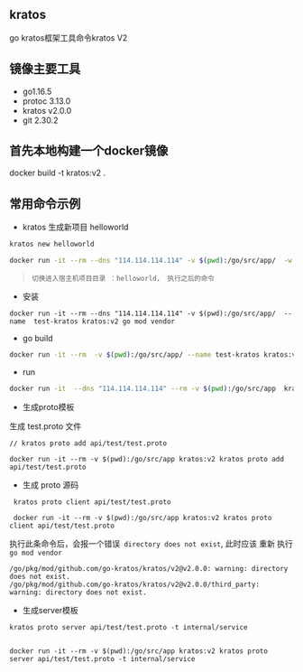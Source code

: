 ## kratos 

go kratos框架工具命令kratos V2

## 镜像主要工具 
- go1.16.5
- protoc 3.13.0
- kratos v2.0.0
- git 2.30.2


## 首先本地构建一个docker镜像

docker build -t kratos:v2 .

## 常用命令示例

-  kratos 生成新项目 helloworld

```bash 
kratos new helloworld
```

```bash 
docker run -it --rm --dns "114.114.114.114" -v $(pwd):/go/src/app/  -w ./ --name test-kratos kratos:v2 kratos new helloworld
```

> `切换进入宿主机项目目录 ：helloworld， 执行之后的命令`


- 安装

```
docker run -it --rm --dns "114.114.114.114" -v $(pwd):/go/src/app/  --name  test-kratos kratos:v2 go mod vendor 
```

- go build 

```bash 
docker run -it --rm  -v $(pwd):/go/src/app/ --name test-kratos kratos:v2 go build -mod=vendor -o ./bin/  cmd/helloworld/
```

- run 

```bash 
docker run -it  --dns "114.114.114.114" --rm -v $(pwd):/go/src/app  kratos:v2 go run -mod=vendor  ./cmd/helloworld/ -conf ./configs
```

- 生成proto模板

生成 test.proto 文件

```
// kratos proto add api/test/test.proto

docker run -it --rm -v $(pwd):/go/src/app kratos:v2 kratos proto add api/test/test.proto

```

- 生成 proto 源码

```
 kratos proto client api/test/test.proto

 docker run -it --rm -v $(pwd):/go/src/app kratos:v2 kratos proto client api/test/test.proto

```

执行此条命令后，会报一个错误` directory does not exist`, 此时应该 重新 执行`go mod vendor`
```
/go/pkg/mod/github.com/go-kratos/kratos/v2@v2.0.0: warning: directory does not exist.
/go/pkg/mod/github.com/go-kratos/kratos/v2@v2.0.0/third_party: warning: directory does not exist.
```

- 生成server模板

```
kratos proto server api/test/test.proto -t internal/service


docker run -it --rm -v $(pwd):/go/src/app kratos:v2 kratos proto server api/test/test.proto -t internal/service

```